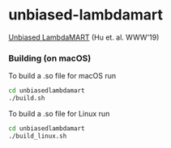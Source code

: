 # unbiased-lambdamart
[Unbiased LambdaMART](https://arxiv.org/pdf/1809.05818) (Hu et. al. WWW'19)

### Building (on macOS)

To build a .so file for macOS run

```sh
cd unbiasedlambdamart
./build.sh
```

To build a .so file for Linux run

```sh
cd unbiasedlambdamart
./build_linux.sh
```

